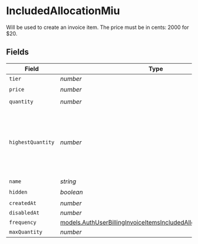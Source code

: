 # IncludedAllocationMiu

Will be used to create an invoice item. The price must be in cents: 2000 for $20.


## Fields

| Field                                                                                                                                      | Type                                                                                                                                       | Required                                                                                                                                   | Description                                                                                                                                |
| ------------------------------------------------------------------------------------------------------------------------------------------ | ------------------------------------------------------------------------------------------------------------------------------------------ | ------------------------------------------------------------------------------------------------------------------------------------------ | ------------------------------------------------------------------------------------------------------------------------------------------ |
| `tier`                                                                                                                                     | *number*                                                                                                                                   | :heavy_minus_sign:                                                                                                                         | N/A                                                                                                                                        |
| `price`                                                                                                                                    | *number*                                                                                                                                   | :heavy_check_mark:                                                                                                                         | N/A                                                                                                                                        |
| `quantity`                                                                                                                                 | *number*                                                                                                                                   | :heavy_check_mark:                                                                                                                         | N/A                                                                                                                                        |
| `highestQuantity`                                                                                                                          | *number*                                                                                                                                   | :heavy_minus_sign:                                                                                                                         | The highest quantity in the current period. Used to render the correct enable/disable UI for add-ons.                                      |
| `name`                                                                                                                                     | *string*                                                                                                                                   | :heavy_minus_sign:                                                                                                                         | N/A                                                                                                                                        |
| `hidden`                                                                                                                                   | *boolean*                                                                                                                                  | :heavy_check_mark:                                                                                                                         | N/A                                                                                                                                        |
| `createdAt`                                                                                                                                | *number*                                                                                                                                   | :heavy_minus_sign:                                                                                                                         | N/A                                                                                                                                        |
| `disabledAt`                                                                                                                               | *number*                                                                                                                                   | :heavy_minus_sign:                                                                                                                         | N/A                                                                                                                                        |
| `frequency`                                                                                                                                | [models.AuthUserBillingInvoiceItemsIncludedAllocationMiuFrequency](../models/authuserbillinginvoiceitemsincludedallocationmiufrequency.md) | :heavy_minus_sign:                                                                                                                         | N/A                                                                                                                                        |
| `maxQuantity`                                                                                                                              | *number*                                                                                                                                   | :heavy_minus_sign:                                                                                                                         | N/A                                                                                                                                        |